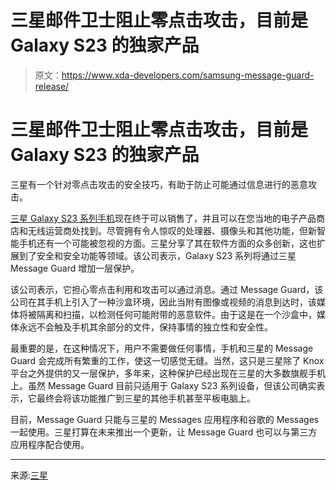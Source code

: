 # 三星邮件卫士阻止零点击攻击，目前是 Galaxy S23 的独家产品

> 原文：<https://www.xda-developers.com/samsung-message-guard-release/>

# 三星邮件卫士阻止零点击攻击，目前是 Galaxy S23 的独家产品

三星有一个针对零点击攻击的安全技巧，有助于防止可能通过信息进行的恶意攻击。

[三星 Galaxy S23 系列手机](https://www.xda-developers.com/samsung-galaxy-s23-ultra-review/)现在终于可以销售了，并且可以在您当地的电子产品商店和无线运营商处找到。尽管拥有令人惊叹的处理器、摄像头和其他功能，但新智能手机还有一个可能被忽视的方面。三星分享了其在软件方面的众多创新，这也扩展到了安全和安全功能等领域。该公司表示，Galaxy S23 系列将通过三星 Message Guard 增加一层保护。

该公司表示，它担心零点击利用和攻击可以通过消息。通过 Message Guard，该公司在其手机上引入了一种沙盒环境，因此当附有图像或视频的消息到达时，该媒体将被隔离和扫描，以检测任何可能附带的恶意软件。由于这是在一个沙盒中，媒体永远不会触及手机其余部分的文件，保持事情的独立性和安全性。

最重要的是，在这种情况下，用户不需要做任何事情，手机和三星的 Message Guard 会完成所有繁重的工作，使这一切感觉无缝。当然，这只是三星除了 Knox 平台之外提供的又一层保护，多年来，这种保护已经出现在三星的大多数旗舰手机上。虽然 Message Guard 目前只适用于 Galaxy S23 系列设备，但该公司确实表示，它最终会将该功能推广到三星的其他手机甚至平板电脑上。

目前，Message Guard 只能与三星的 Messages 应用程序和谷歌的 Messages 一起使用。三星打算在未来推出一个更新，让 Message Guard 也可以与第三方应用程序配合使用。

* * *

来源:[三星](https://news.samsung.com/us/samsung-message-guard-helps-protect-data-latest-threats/)